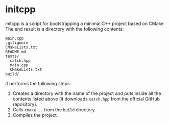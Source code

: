 # initcpp

initcpp is a script for bootstrapping a minimal C++ project based on CMake. The end result is a directory with the following contents:

```
main.cpp
.gitignore
CMakeLists.txt
README.md
tests/
  catch.hpp
  main.cpp
  CMakeLists.txt
build/
``` 

It performs the following steps:

1. Creates a directory with the name of the project and puts inside all the contents listed above (it downloads `catch.hpp` from the official GitHub repository).
2. Calls `cmake ..` from the `build` directory.
3. Compiles the project.
